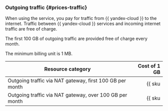 ### Outgoing traffic {#prices-traffic}

When using the service, you pay for traffic from {{ yandex-cloud }} to the internet. Traffic between {{ yandex-cloud }} services and incoming internet traffic are free of charge.

The first 100 GB of outgoing traffic are provided free of charge every month.

The minimum billing unit is 1 MB.

| Resource category | Cost of 1 GB |
| --- | --: |
| Outgoing traffic via NAT gateway, first 100 GB per month | {{ sku|USD|network.egress.inet|string }} |
| Outgoing traffic via NAT gateway, over 100 GB per month | {{ sku|USD|network.egress.inet|pricingRate.100|string }} |